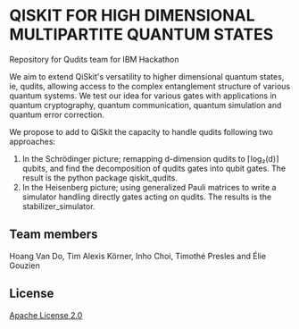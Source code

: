 # QISKIT FOR HIGH DIMENSIONAL MULTIPARTITE QUANTUM STATES
Repository for Qudits team for IBM Hackathon

We aim to extend QiSkit's versatility to higher dimensional quantum states, ie, qudits, allowing access to the complex entanglement structure of various quantum systems. We test our idea for various gates with applications in quantum cryptography, quantum communication, quantum simulation and quantum error correction.

We propose to add to QiSkit the capacity to handle qudits following two approaches: 

1. In the Schrödinger picture; remapping d-dimension qudits to ⌈log₂(d)⌉ qubits, and find the decomposition of qudits gates into qubit gates. The result is the python package qiskit_qudits.
2. In the Heisenberg picture; using generalized Pauli matrices to write a simulator handling directly gates acting on qudits. The results is the stabilizer_simulator.

## Team members

Hoang Van Do, Tim Alexis Körner, Inho Choi, Timothé Presles and Élie Gouzien

## License

[Apache License 2.0](LICENSE.txt)
